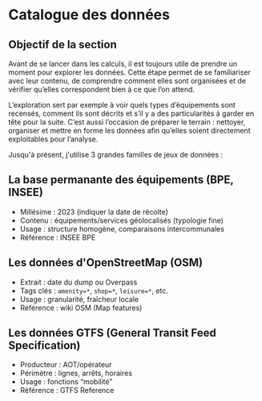 ﻿# Catalogue des données

## Objectif de la section

Avant de se lancer dans les calculs, il est toujours utile de prendre un moment pour explorer les données.
Cette étape permet de se familiariser avec leur contenu, de comprendre comment elles sont organisées et de vérifier qu’elles correspondent bien à ce que l’on attend.

L’exploration sert par exemple à voir quels types d’équipements sont recensés, comment ils sont décrits et s’il y a des particularités à garder en tête pour la suite.
C’est aussi l’occasion de préparer le terrain : nettoyer, organiser et mettre en forme les données afin qu’elles soient directement exploitables pour l’analyse.

Jusqu'à présent, j'utilise 3 grandes familles de jeux de données :

## La base permanante des équipements (BPE, INSEE)

- Millésime : 2023 (indiquer la date de récolte)
- Contenu : équipements/services géolocalisés (typologie fine)
- Usage : structure homogène, comparaisons intercommunales
- Référence : INSEE BPE

## Les données d'OpenStreetMap (OSM)

- Extrait : date du dump ou Overpass
- Tags clés : `amenity=*`, `shop=*`, `leisure=*`, etc.
- Usage : granularité, fraîcheur locale
- Référence : wiki OSM (Map features)

## Les données GTFS (General Transit Feed Specification)
- Producteur : AOT/opérateur
- Périmètre : lignes, arrêts, horaires
- Usage : fonctions “mobilité”
- Référence : GTFS Reference